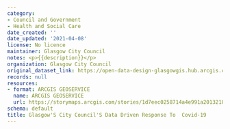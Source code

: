 ```yaml
---
category:
- Council and Government
- Health and Social Care
date_created: ''
date_updated: '2021-04-08'
license: No licence
maintainer: Glasgow City Council
notes: <p>{{description}}</p>
organization: Glasgow City Council
original_dataset_link: https://open-data-design-glasgowgis.hub.arcgis.com/apps/GlasgowGIS::glasgows-city-councils-data-driven-response-to-covid-19
records: null
resources:
- format: ARCGIS GEOSERVICE
  name: ARCGIS GEOSERVICE
  url: https://storymaps.arcgis.com/stories/1d7eec0258714a4e991a2013218b10fd
schema: default
title: Glasgow'S City Council'S Data Driven Response To  Covid-19
---
```

